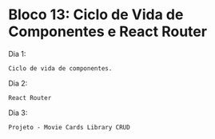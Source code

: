 # Bloco 13: Ciclo de Vida de Componentes e React Router

Dia 1: 

    Ciclo de vida de componentes.

Dia 2:  

    React Router

Dia 3:  

    Projeto - Movie Cards Library CRUD

